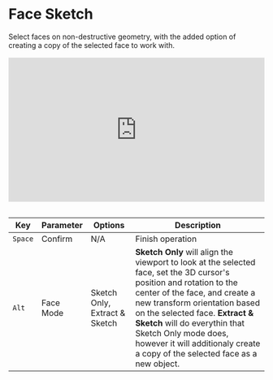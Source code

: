 # Face Sketch

Select faces on non-destructive geometry, with the added option of creating a copy of the selected face to work with.

<div style="position: relative; padding-top: 56.25%; margin: 1rem 0 2rem;">
    <iframe style="position: absolute; top: 0; right: 0; bottom: 0; left: 0; width: 100% !important; height: 100% !important; margin: 0 !important;" src="https://www.youtube.com/embed/bg4qpt2hkHg" title="YouTube video player" frameborder="0" allow="accelerometer; autoplay; clipboard-write; encrypted-media; gyroscope; picture-in-picture" allowfullscreen></iframe>
</div>

| Key | Parameter | Options | Description |
| --- | --- | --- | --- |
| `Space` | Confirm | N/A | Finish operation |
| `Alt` | Face Mode | Sketch Only, Extract & Sketch | **Sketch Only** will align the viewport to look at the selected face, set the 3D cursor's position and rotation to the center of the face, and create a new transform orientation based on the selected face. **Extract & Sketch** will do everythin that Sketch Only mode does, however it will additionaly create a copy of the selected face as a new object. |

